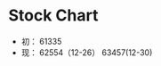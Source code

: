 # Stock Chart

<ve-line :data="chartData" :extend="extend" :settings="chartSettings"></ve-line>


- 初： 61335
- 现： 62554（12-26）  63457(12-30)

<script>
    export default {
    data () {
      this.chartSettings = {
        axisSite: { right: ['涨幅'] },
        yAxisType: ['KMB', 'percent'],
        yAxisName: ['数值', '比率']
      }
      this.extend = {
        series: {
          label: {
            normal: {
              show: true
            }
          }
        }
      }
      return {
        chartData: {
          columns: ['日期', '总', '涨幅'],
          rows: [
            { '日期': '12/16（周一）', '总': 63412.92, '涨幅': 0.0462 },
            { '日期': '12/17（周二）', '总': 63412.92, '涨幅': 0.034 },
            { '日期': '12/18（周三）', '总': 63412.92, '涨幅': -0.0046 },
            { '日期': '12/19（周四）', '总': 63412.92, '涨幅': 0.0238 },
            { '日期': '12/20（周五）', '总': 63412.92, '涨幅': 0.0209 },
            { '日期': '12/23（周一）', '总': 62144.67, '涨幅': -0.0211 },
            { '日期': '12/24（周二）', '总': 60883.13, '涨幅': -0.0203 },
          ]
        }
      }
    }
  }
</script>

<style lang="scss">
  .el-calendar {
    th, td {
      padding:0;
    }
    .el-calendar-day {
      height: 60px;
      text-align: center;
    }
    .el-calendar-table {
      display: table;
    }
  }
  
</style>
